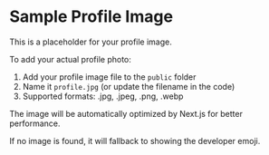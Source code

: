 # Sample Profile Image

This is a placeholder for your profile image. 

To add your actual profile photo:

1. Add your profile image file to the `public` folder
2. Name it `profile.jpg` (or update the filename in the code)
3. Supported formats: .jpg, .jpeg, .png, .webp

The image will be automatically optimized by Next.js for better performance.

If no image is found, it will fallback to showing the developer emoji.
